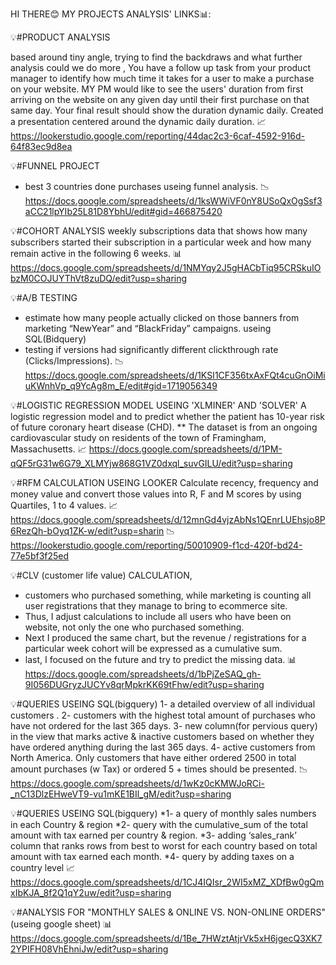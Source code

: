 HI THERE😊 MY PROJECTS ANALYSIS' LINKS📊:

💡#PRODUCT ANALYSIS 

  based around tiny angle, trying to find the backdraws and what further analysis could we do more ,
  You have a follow up task from your product manager to identify how much time it takes for a user to make a purchase on your website.
  MY PM would like to see the users' duration from first arriving on the website on any given day until their first purchase on that same day. Your final result should show the duration dynamic daily.
  Created a presentation centered around the dynamic daily duration.
📈 https://lookerstudio.google.com/reporting/44dac2c3-6caf-4592-916d-64f83ec9d8ea

💡#FUNNEL PROJECT
* best 3 countries done purchases useing funnel analysis.
📉 https://docs.google.com/spreadsheets/d/1ksWWiVF0nY8USoQxOgSsf3aCC21lpYIb25L81D8YbhU/edit#gid=466875420

💡#COHORT ANALYSIS
  weekly subscriptions data that shows how many subscribers started their subscription in a particular week and how many remain active in the following 6 weeks.
 📊 https://docs.google.com/spreadsheets/d/1NMYqy2J5gHACbTiq95CRSkuIObzM0COJUYThVt8zuDQ/edit?usp=sharing

💡#A/B TESTING
  * estimate how many people actually clicked on those banners from marketing “NewYear” and “BlackFriday” campaigns. useing SQL(Bidquery)
  * testing if versions had significantly different clickthrough rate (Clicks/Impressions). 
 📉 https://docs.google.com/spreadsheets/d/1KSI1CF356txAxFQt4cuGnOiMiuKWnhVp_q9YcAg8m_E/edit#gid=1719056349

💡#LOGISTIC REGRESSION MODEL USEING 'XLMINER' AND 'SOLVER'
  A logistic regression model and to predict whether the patient has 10-year risk of future coronary heart disease (CHD).
  **  The dataset is from an ongoing cardiovascular study on residents of the town of Framingham, Massachusetts. 
📈 https://docs.google.com/spreadsheets/d/1PM-qQF5rG31w6G79_XLMYjw868G1VZ0dxql_suvGILU/edit?usp=sharing


💡#RFM CALCULATION USEING LOOKER
  Calculate recency, frequency and money value and convert those values into R, F and M scores by using Quartiles, 1 to 4 values.
 📈 https://docs.google.com/spreadsheets/d/12mnGd4vjzAbNs1QEnrLUEhsjo8P6RezQh-bOyq1ZK-w/edit?usp=sharin
 📉 https://lookerstudio.google.com/reporting/50010909-f1cd-420f-bd24-77e5bf3f25ed
 
💡#CLV (customer life value) CALCULATION,
   * customers who purchased something, while marketing is counting all user registrations that they manage to bring to  ecommerce site. 
   * Thus, I adjust calculations to include all users who have been on  website, not only the one who purchased something.
   * Next I produced the same chart, but the revenue / registrations for a particular week cohort will be expressed as a cumulative sum.
   * last, I focused on the future and try to predict the missing data. 
      📊 https://docs.google.com/spreadsheets/d/1bPjZeSAQ_gh-9I056DUGryzJUCYv8qrMpkrKK69tFhw/edit?usp=sharing

💡#QUERIES USEING SQL(bigquery)
   1- a detailed overview of all individual customers .
   2- customers with the highest total amount of purchases who have not ordered for the last 365 days.
   3- new column(for pervious query) in the view that marks active & inactive customers based on whether they have ordered anything during the last 365 days.
   4- active customers from North America. Only customers that have either ordered 2500 in total amount purchases (w Tax) or ordered 5 + times should be presented. 
 📉 https://docs.google.com/spreadsheets/d/1wKz0cKMWJoRCi-_nC13DlzEHweVT9-vu1mKE1BIl_gM/edit?usp=sharing
 
💡#QUERIES USEING SQL(bigquery)
   *1- a query of monthly sales numbers in each Country & region
   *2- query with the cumulative_sum of the total amount with tax earned per country & region.
   *3- adding ‘sales_rank’ column that ranks rows from best to worst for each country based on total amount with tax earned each month.
   *4- query by adding taxes on a country level
📈 https://docs.google.com/spreadsheets/d/1CJ4IQIsr_2WI5xMZ_XDfBw0gQmxIbKJA_8f2Q1qY2uw/edit?usp=sharing

💡#ANALYSIS FOR "MONTHLY SALES & ONLINE VS. NON-ONLINE ORDERS" (useing google sheet)
  📊 https://docs.google.com/spreadsheets/d/1Be_7HWztAtjrVk5xH6jgecQ3XK72YPIFH08VhEhniJw/edit?usp=sharing







